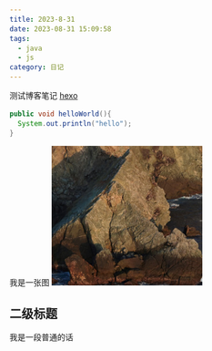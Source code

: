 ```yaml
---
title: 2023-8-31
date: 2023-08-31 15:09:58
tags:
  - java
  - js
category: 日记
---
```


测试博客笔记 [hexo](https://hexo.io/)

```java
public void helloWorld(){
  System.out.println("hello");
}
```

我是一张图
![](../2023-8-31/2023-08-31-15-14-44.png)

## 二级标题

我是一段普通的话
